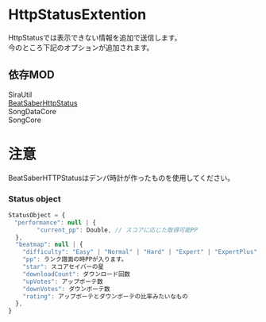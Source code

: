 # HttpStatusExtention
HttpStatusでは表示できない情報を追加で送信します。  
今のところ下記のオプションが追加されます。  
## 依存MOD  
SiraUtil  
[BeatSaberHttpStatus](https://github.com/denpadokei/beatsaber-http-status)  
SongDataCore  
SongCore  
  
# 注意  
BeatSaberHTTPStatusはデンパ時計が作ったものを使用してください。  
  
### Status object

```js
StatusObject = {
　"performance": null | {
		"current_pp": Double, // スコアに応じた取得可能PP
  },
  "beatmap": null | {
    "difficulty": "Easy" | "Normal" | "Hard" | "Expert" | "ExpertPlus", // Beatmap difficultyに加えてラベルがついてきます。（後で別パラメーターとして分離させるかも）
    "pp": ランク譜面の時PPが入ります。
    "star": スコアセイバーの星
    "downloadCount": ダウンロード回数
    "upVotes": アップボーテ数
    "downVotes": ダウンボーテ数
    "rating": アップボーテとダウンボーテの比率みたいなもの
  },
}
```
